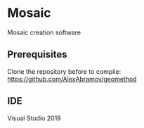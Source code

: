 # Mosaic
Mosaic creation software

## Prerequisites

Clone the repository before to compile: https://github.com/AlexAbramov/geomethod

## IDE

Visual Studio 2019